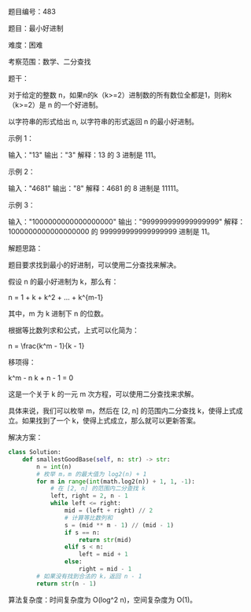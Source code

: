 题目编号：483

题目：最小好进制

难度：困难

考察范围：数学、二分查找

题干：

对于给定的整数 n，如果n的k（k>=2）进制数的所有数位全都是1，则称k（k>=2）是 n 的一个好进制。

以字符串的形式给出 n, 以字符串的形式返回 n 的最小好进制。

示例 1：

输入："13"
输出："3"
解释：13 的 3 进制是 111。

示例 2：

输入："4681"
输出："8"
解释：4681 的 8 进制是 11111。

示例 3：

输入："1000000000000000000"
输出："999999999999999999"
解释：1000000000000000000 的 999999999999999999 进制是 11。

解题思路：

题目要求找到最小的好进制，可以使用二分查找来解决。

假设 n 的最小好进制为 k，那么有：

n = 1 + k + k^2 + ... + k^{m-1}

其中，m 为 k 进制下 n 的位数。

根据等比数列求和公式，上式可以化简为：

n = \frac{k^m - 1}{k - 1}

移项得：

k^m - n k + n - 1 = 0

这是一个关于 k 的一元 m 次方程，可以使用二分查找来求解。

具体来说，我们可以枚举 m，然后在 [2, n] 的范围内二分查找 k，使得上式成立。如果找到了一个 k，使得上式成立，那么就可以更新答案。

解决方案：

```python
class Solution:
    def smallestGoodBase(self, n: str) -> str:
        n = int(n)
        # 枚举 m，m 的最大值为 log2(n) + 1
        for m in range(int(math.log2(n)) + 1, 1, -1):
            # 在 [2, n] 的范围内二分查找 k
            left, right = 2, n - 1
            while left <= right:
                mid = (left + right) // 2
                # 计算等比数列和
                s = (mid ** m - 1) // (mid - 1)
                if s == n:
                    return str(mid)
                elif s < n:
                    left = mid + 1
                else:
                    right = mid - 1
        # 如果没有找到合法的 k，返回 n - 1
        return str(n - 1)
```

算法复杂度：时间复杂度为 O(log^2 n)，空间复杂度为 O(1)。